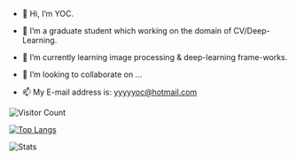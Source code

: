 - 👋 Hi, I’m YOC.

- 👀 I’m a graduate student which working on the domain of CV/Deep-Learning.

- 🌱 I’m currently learning image processing & deep-learning frame-works.

- 💞️ I’m looking to collaborate on ...

- 📫 My E-mail address is: yyyyyoc@hotmail.com

<!---
YOCdot/YOCdot is a ✨ special ✨ repository because its `README.md` (this file) appears on your GitHub profile.
You can click the Preview link to take a look at your changes.
--->

![Visitor Count](https://profile-counter.glitch.me/Christmas/count.svg)

[![Top Langs](https://github-readme-stats.vercel.app/api/top-langs/?username=YOCdot)](https://github.com/YOCdot/github-readme-stats)

![Stats](https://github-readme-stats.vercel.app/api?username=YOCdot&show_icons=true&theme=tokyonight)
